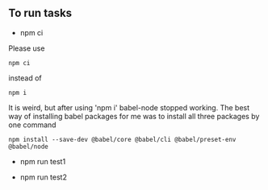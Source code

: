 ## To run tasks

- npm ci

Please use
```
npm ci
```
instead of
```
npm i
```
It is weird, but after using 'npm i' babel-node stopped working.
The best way of installing babel packages for me was to install all three packages by one command 
```
npm install --save-dev @babel/core @babel/cli @babel/preset-env @babel/node
```

- npm run test1

- npm run test2
